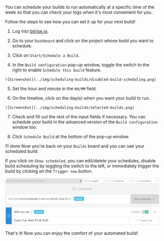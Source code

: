 
 You can schedule your builds to run automatically at a specific time of the week so that you can check your logs when it's most convenient for you.

Follow the steps to see how you can set it up for your next build!

  1. Log into [bitrise.io](https://www.bitrise.io).

  2. Go to your `Dashboard` and click on the project whose build you want to schedule.

  3. Click on `Start/Schedule a Build`.

  4. In the `Build configuration` pop-up window, toggle the switch to the right to enable `Schedule this build` feature.

    ![Screenshot](../img/scheduling-builds/disabled-build-scheduling.png)

  5. Set the hour and minute in the `HH/MM` field.

  6. On the timeline, click on the day(s) when you want your build to run.

    ![Screenshot](../img/scheduling-builds/selected-builds.png)

  7. Check and fill out the rest of the input fields if necessary. You can schedule your build in the advanced version of the `Build configuration` window too.

  8. Click `Schedule Build` at the bottom of the pop-up window.

!!! done
    Now you're back on your `Builds` board and you can see your scheduled build.

 If you click on `Show scheduled`, you can edit/delete your schedules, disable build scheduling by toggling the switch to the left, or immediately trigger the build by clicking on the `Trigger now` button.

  ![Screenshot](../img/scheduling-builds/scheduled-build.png)


That's it! Now you can enjoy the comfort of your automated build!

